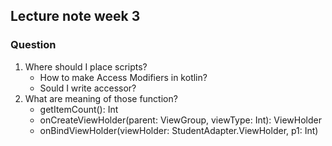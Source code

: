 ## Lecture note week 3
### Question
1. Where should I place scripts?
    - How to make Access Modifiers in kotlin?
    - Sould I write accessor?
2. What are meaning of those function?
    + getItemCount(): Int
    + onCreateViewHolder(parent: ViewGroup, viewType: Int): ViewHolder
    + onBindViewHolder(viewHolder: StudentAdapter.ViewHolder, p1: Int)
